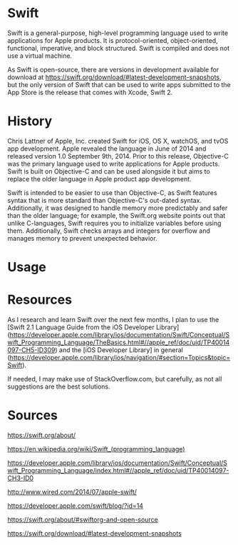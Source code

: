 # Swift

Swift is a general-purpose, high-level programming language used to write applications for Apple products. It is protocol-oriented, object-oriented, functional, imperative, and block structured. Swift is compiled and does not use a virtual machine.

As Swift is open-source, there are versions in development available for download at https://swift.org/download/#latest-development-snapshots, but the only version of Swift that can be used to write apps submitted to the App Store is the release that comes with Xcode, Swift 2.

# History

Chris Lattner of Apple, Inc. created Swift for iOS, OS X, watchOS, and tvOS app development. Apple revealed the language in June of 2014 and released version 1.0 September 9th, 2014. Prior to this release, Objective-C was the primary language used to write applications for Apple products. Swift is built on Objective-C and can be used alongside it but aims to replace the older language in Apple product app development.

Swift is intended to be easier to use than Objective-C, as Swift features syntax that is more standard than Objective-C's out-dated syntax. Additionally, it was designed to handle memory more predictably and safer than the older language; for example, the Swift.org website points out that unlike C-languages, Swift requires you to initialize variables before using them. Additionally, Swift checks arrays and integers for overflow and manages memory to prevent unexpected behavior.

# Usage



# Resources
As I research and learn Swift over the next few months, I plan to use the [Swift 2.1 Language Guide from the iOS Developer Library] (https://developer.apple.com/library/ios/documentation/Swift/Conceptual/Swift_Programming_Language/TheBasics.html#//apple_ref/doc/uid/TP40014097-CH5-ID309) and the [iOS Developer Library] in general (https://developer.apple.com/library/ios/navigation/#section=Topics&topic=Swift).

If needed, I may make use of StackOverflow.com, but carefully, as not all suggestions are the best solutions.

# Sources
https://swift.org/about/

https://en.wikipedia.org/wiki/Swift_(programming_language)

https://developer.apple.com/library/ios/documentation/Swift/Conceptual/Swift_Programming_Language/index.html#//apple_ref/doc/uid/TP40014097-CH3-ID0

http://www.wired.com/2014/07/apple-swift/

https://developer.apple.com/swift/blog/?id=14

https://swift.org/about/#swiftorg-and-open-source

https://swift.org/download/#latest-development-snapshots

